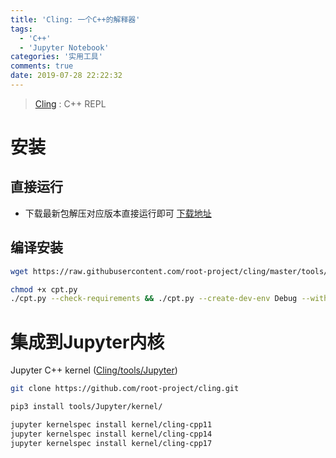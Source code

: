 ```yaml
---
title: 'Cling: 一个C++的解释器'
tags:
  - 'C++'
  - 'Jupyter Notebook'
categories: '实用工具'
comments: true
date: 2019-07-28 22:22:32
---
```


> [Cling](https://github.com/root-project/cling.git) : C++ REPL
# 安装
## 直接运行
- 下载最新包解压对应版本直接运行即可 [下载地址](https://root.cern.ch/download/cling/)

## 编译安装
```bash
wget https://raw.githubusercontent.com/root-project/cling/master/tools/packaging/cpt.py

chmod +x cpt.py
./cpt.py --check-requirements && ./cpt.py --create-dev-env Debug --with-workdir=./cling-build/
```

# 集成到Jupyter内核

Jupyter C++ kernel ([Cling/tools/Jupyter](https://github.com/root-project/cling/tree/master/tools/Jupyter))
```bash
git clone https://github.com/root-project/cling.git

pip3 install tools/Jupyter/kernel/

jupyter kernelspec install kernel/cling-cpp11
jupyter kernelspec install kernel/cling-cpp14
jupyter kernelspec install kernel/cling-cpp17
```
